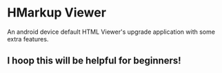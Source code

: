 # HMarkup Viewer

An android device default HTML Viewer's upgrade application with some extra features.

## I hoop this will be helpful for beginners!